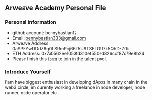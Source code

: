 ## Arweave Academy Personal File

### Personal information

- github account: bennybastian12
- Email: bennybastian333@gmail.com
- Arweave Address: 0aSPEYwDDdZ6qQLSRmPcj6625U9TSFLOU7k5QhD-Z0k
- ETH Address: 0x7a0562ee1053fd310ef550ed826ccf87c79e8b24
- Please finish this [form](https://docs.google.com/forms/d/e/1FAIpQLSfWA5fIIcBgmRppm3jNz5vmf9Mai_QMVil-2pO4r7YKn_Zhtw/viewform?usp=sf_link) to join in the talent pool.

### Introduce Yourself
 i'am have biggest enthusiast in developing dApps in many chain in the web3 circle, im curently working a freelance in node developer, node runner, node operator etc
